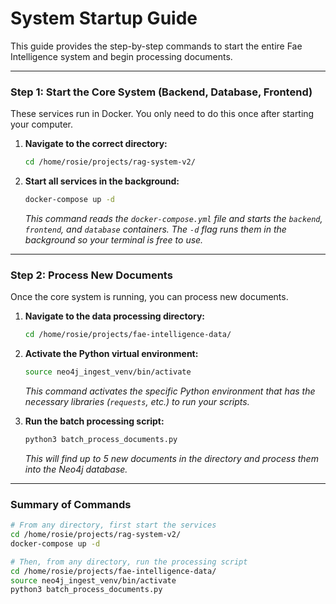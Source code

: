 # System Startup Guide

This guide provides the step-by-step commands to start the entire Fae Intelligence system and begin processing documents.

---

### Step 1: Start the Core System (Backend, Database, Frontend)

These services run in Docker. You only need to do this once after starting your computer.

1.  **Navigate to the correct directory:**

    ```bash
    cd /home/rosie/projects/rag-system-v2/
    ```

2.  **Start all services in the background:**

    ```bash
    docker-compose up -d
    ```

    *This command reads the `docker-compose.yml` file and starts the `backend`, `frontend`, and `database` containers. The `-d` flag runs them in the background so your terminal is free to use.*

---

### Step 2: Process New Documents

Once the core system is running, you can process new documents.

1.  **Navigate to the data processing directory:**

    ```bash
    cd /home/rosie/projects/fae-intelligence-data/
    ```

2.  **Activate the Python virtual environment:**

    ```bash
    source neo4j_ingest_venv/bin/activate
    ```

    *This command activates the specific Python environment that has the necessary libraries (`requests`, etc.) to run your scripts.*

3.  **Run the batch processing script:**

    ```bash
    python3 batch_process_documents.py
    ```

    *This will find up to 5 new documents in the directory and process them into the Neo4j database.*

---

### Summary of Commands

```bash
# From any directory, first start the services
cd /home/rosie/projects/rag-system-v2/
docker-compose up -d

# Then, from any directory, run the processing script
cd /home/rosie/projects/fae-intelligence-data/
source neo4j_ingest_venv/bin/activate
python3 batch_process_documents.py
```

